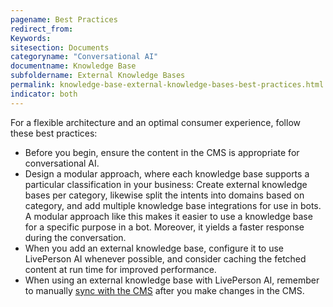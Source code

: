 ```yaml
---
pagename: Best Practices
redirect_from:
Keywords:
sitesection: Documents
categoryname: "Conversational AI"
documentname: Knowledge Base
subfoldername: External Knowledge Bases
permalink: knowledge-base-external-knowledge-bases-best-practices.html
indicator: both
---
```


For a flexible architecture and an optimal consumer experience, follow these best practices:

* Before you begin, ensure the content in the CMS is appropriate for conversational AI.
* Design a modular approach, where each knowledge base supports a particular classification in your business: Create external knowledge bases per category, likewise split the intents into domains based on category, and add multiple knowledge base integrations for use in bots. A modular approach like this makes it easier to use a knowledge base for a specific purpose in a bot. Moreover, it yields a faster response during the conversation.
* When you add an external knowledge base, configure it to use LivePerson AI whenever possible, and consider caching the fetched content at run time for improved performance.
* When using an external knowledge base with LivePerson AI, remember to manually [sync with the CMS](knowledge-base-external-knowledge-bases-external-kbs-with-liveperson-ai.html#sync-with-the-cms) after you make changes in the CMS.